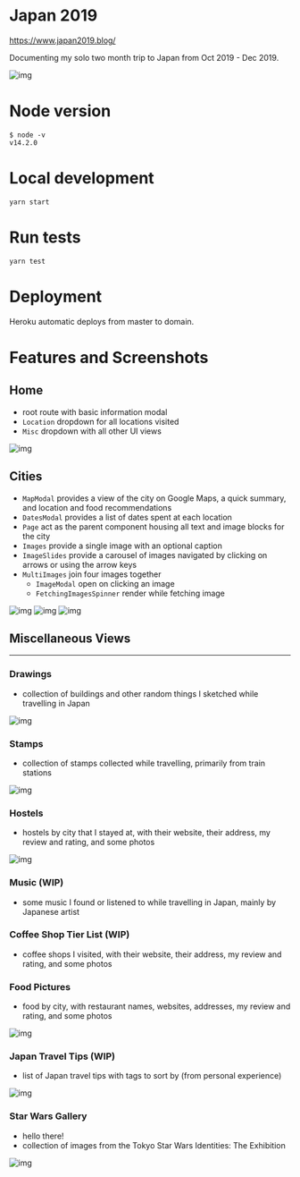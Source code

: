 # Japan 2019

https://www.japan2019.blog/

Documenting my solo two month trip to Japan from Oct 2019 - Dec 2019.

![img](https://solo-japan-2019.s3-us-west-1.amazonaws.com/home/ja1.jpg)

# Node version
```
$ node -v
v14.2.0
```

# Local development
```
yarn start
```

# Run tests
```
yarn test
```

# Deployment
Heroku automatic deploys from master to domain.

# Features and Screenshots
## Home
* root route with basic information modal
* `Location` dropdown for all locations visited
* `Misc` dropdown with all other UI views

![img](https://solo-japan-2019.s3-us-west-1.amazonaws.com/home/home_1.jpg)

## Cities
* `MapModal` provides a view of the city on Google Maps, a quick summary, and location and food recommendations
* `DatesModal` provides a list of dates spent at each location
* `Page` act as the parent component housing all text and image blocks for the city
* `Images` provide a single image with an optional caption
* `ImageSlides` provide a carousel of images navigated by clicking on arrows or using the arrow keys
* `MultiImages` join four images together
  * `ImageModal` open on clicking an image
  * `FetchingImagesSpinner` render while fetching image

![img](https://solo-japan-2019.s3-us-west-1.amazonaws.com/home/blog.jpg)
![img](https://solo-japan-2019.s3-us-west-1.amazonaws.com/home/blog_2.jpg)
![img](https://solo-japan-2019.s3-us-west-1.amazonaws.com/home/blog_3.jpg)
## Miscellaneous Views

<hr>

### Drawings
* collection of buildings and other random things I sketched while travelling in Japan

![img](https://solo-japan-2019.s3-us-west-1.amazonaws.com/home/drawings.jpg)

### Stamps
* collection of stamps collected while travelling, primarily from train stations

![img](https://solo-japan-2019.s3-us-west-1.amazonaws.com/home/stamps.jpg)

### Hostels
* hostels by city that I stayed at, with their website, their address, my review and rating, and some photos

![img](https://solo-japan-2019.s3-us-west-1.amazonaws.com/home/hostels.jpg)

### Music (WIP)
* some music I found or listened to while travelling in Japan, mainly by Japanese artist

### Coffee Shop Tier List (WIP)
* coffee shops I visited, with their website, their address, my review and rating, and some photos

### Food Pictures
* food by city, with restaurant names, websites, addresses, my review and rating, and some photos

![img](https://solo-japan-2019.s3-us-west-1.amazonaws.com/home/foods.jpg)

### Japan Travel Tips (WIP)

* list of Japan travel tips with tags to sort by (from personal experience)

![img](https://solo-japan-2019.s3-us-west-1.amazonaws.com/home/tips.jpg)

### Star Wars Gallery

* hello there!
* collection of images from the Tokyo Star Wars Identities: The Exhibition

![img](https://solo-japan-2019.s3-us-west-1.amazonaws.com/home/star_wars.jpg)